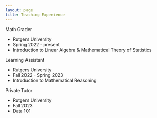 ```yaml
---
layout: page
title: Teaching Experience
---
```


Math Grader<br>
* Rutgers University
* Spring 2022 - present
* Introduction to Linear Algebra & Mathematical Theory of Statistics


Learning Assistant
- Rutgers University
- Fall 2022 - Spring 2023
- Introduction to Mathematical Reasoning


Private Tutor
- Rutgers University
- Fall 2023
- Data 101
